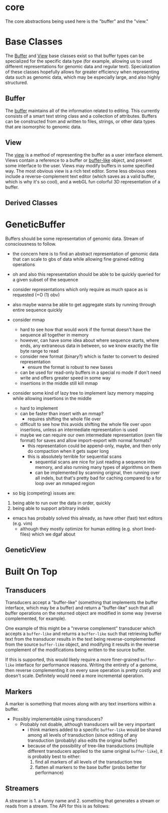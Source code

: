 core
====

The core abstractions being used here is the "buffer" and the "view."

# Base Classes
The [Buffer](#Buffer) and [View](#View) base classes exist so that buffer types can be specialized for the specific data type (for example, allowing us to used different representations for genomic data and regular text). Specialization of these classes hopefully allows for greater efficiency when representing data such as genomic data, which may be especially large, and also highly structured.

## Buffer
The [buffer](../core/buffer.coffee) maintains all of the information related to editing. This currently consists of a smart text string class and a collection of attributes. Buffers can be constructed from and written to files, strings, or other data types that are isomorphic to genomic data.

## View
The [view](../core/view.coffee) is a method of representing the buffer as a user interface element. Views contain a reference to a buffer or [buffer-like](#transducers) object, and present some interface to the user. Views may modify buffers in some specified way. The most obvious view is a rich text editor. Some less obvious ones include a reverse-complement text editor (which saves as a valid buffer, which is why it's so cool), and a webGL fun colorful 3D representation of a buffer.

## Derived Classes
# GeneticBuffer
Buffers should be some representation of genomic data. Stream of consciousness to follow.

- the concern here is to find an abstract representation of genomic data that can scale to gbs of data while allowing fine grained editing operations

- oh and also this representation should be able to be quickly queried for a given subset of the sequence

- consider representations which only require as much space as is requested (+O (1) obv)

- also maybe wanna be able to get aggregate stats by running through entire sequence quickly

- consider mmap
  - hard to see how that would work if the format doesn't have the sequence all together in memory
  - however, can have some idea about where sequence starts, where ends, any extraneous data in between, so we know exactly the file byte range to read
  - consider new format (binary?) which is faster to convert to desired representation
      - ensure the format is robust to new bases
  - can be used for read-only buffers in a special ro mode if don't need write and offers greater speed in some way
  - insertions in the middle still kill mmap

- consider some kind of lazy tree to implement lazy memory mapping while allowing insertions in the middle
  - hard to implement
  - can be faster than insert with an mmap?
      - requires shifting the whole file over
  - difficult to see how this avoids shifting the whole file over upon insertions, unless an intermediate representation is used
  - maybe we can require our own intermediate representation (own file format) for saves and allow import-export with normal formats?
      - this representation could be append-only, maybe, and then only do compaction when it gets super long
      - this is absolutely terrible for sequential scans
          - sequential scans are nice for just reading a sequence into memory, and also running many types of algorithms on them
          - can be implemented by scanning original, then running over all indels, but that's pretty bad for caching compared to a for loop over an mmaped region

- so big (competing) issues are:
1. being able to run over the data in order, quickly
2. being able to support arbitrary indels
  - emacs has probably solved this already, as have other (fast) text editors (e.g. vim)
      - although they mostly optimize for human editing (e.g. short lined-files) which we dgaf about

## GeneticView

# Built On Top
## Transducers
Transducers accept a "buffer-like" (something that implements the buffer interface, which may be a buffer) and return a "buffer-like" such that all buffer operations on the returned object are modified in some way (reverse complemented, for example).

One example of this might be a "reverse complement" transducer which accepts a `buffer-like` and returns a `buffer-like` such that retrieving buffer text from the transducer results in the text being reverse-complemented from the source `buffer-like` object, and modifying it results in the reverse complement of the modifications being written to the source buffer.

If this is supported, this would likely require a more finer-grained `buffer-like` interface for performance reasons. Writing the entirety of a genome, then reverse complementing it on every save operation is pretty costly and doesn't scale. Definitely would need a more incremental operation.

## Markers
A marker is something that moves along with any text insertions within a buffer.

- Possibly implementable using transducers?
  - Probably not doable, although transducers will be very important
    - i think markers added to a specific `buffer-like` would be shared among all levels of transduction (since editing of any transduction (probably) also edits the original buffer)
    - because of the possibility of tree-like transductions (multiple different transducers applied to the same original `buffer-like`), it is probably best to either:
        1. find all markers of all levels of the transduction tree
        2. flatten all markers to the base buffer (probs better for performance)

## Streamers
A streamer is 1. a funny name and 2. something that generates a stream or reads from a stream. The API for this is as follows:

